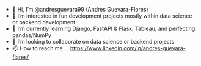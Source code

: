 - 👋 Hi, I’m @andresguevara99 (Andres Guevara-Flores)
- 👀 I’m interested in fun development projects mostly within data science or backend development
- 🌱 I’m currently learning Django, FastAPI & Flask, Tableau, and perfecting pandas/NumPy
- 💞️ I’m looking to collaborate on data science or backend projects 
- 📫 How to reach me ... https://www.linkedin.com/in/andres-guevara-flores/

<!---
andresguevara99/andresguevara99 is a ✨ special ✨ repository because its `README.md` (this file) appears on your GitHub profile.
You can click the Preview link to take a look at your changes.
--->
